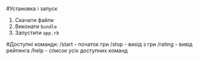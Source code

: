 #Установка і запуск
1. Скачати файли
2. Виконати `bundle`
3. Запустити `app.rb`

#Доступні команди:
  /start - початок гри
  /stop - вихід з гри
  /rating - вивід рейтинга
  /help - список усіх доступних команд
